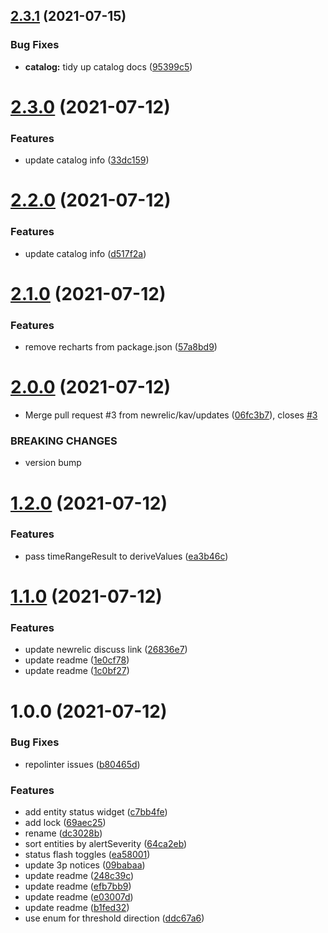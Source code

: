## [2.3.1](https://github.com/newrelic/nr1-status-widgets/compare/v2.3.0...v2.3.1) (2021-07-15)


### Bug Fixes

* **catalog:** tidy up catalog docs ([95399c5](https://github.com/newrelic/nr1-status-widgets/commit/95399c53b97717bd2900242bb2c0655047d0a2ff))

# [2.3.0](https://github.com/newrelic/nr1-status-widgets/compare/v2.2.0...v2.3.0) (2021-07-12)


### Features

* update catalog info ([33dc159](https://github.com/newrelic/nr1-status-widgets/commit/33dc15915672c17b654372d1e83c3f596f1ed756))

# [2.2.0](https://github.com/newrelic/nr1-status-widgets/compare/v2.1.0...v2.2.0) (2021-07-12)


### Features

* update catalog info ([d517f2a](https://github.com/newrelic/nr1-status-widgets/commit/d517f2ae6af440d3529c8ff7920281600fe047f4))

# [2.1.0](https://github.com/newrelic/nr1-status-widgets/compare/v2.0.0...v2.1.0) (2021-07-12)


### Features

* remove recharts from package.json ([57a8bd9](https://github.com/newrelic/nr1-status-widgets/commit/57a8bd98d21cf4b0e020187f214ed5cc6ae28e82))

# [2.0.0](https://github.com/newrelic/nr1-status-widgets/compare/v1.2.0...v2.0.0) (2021-07-12)


* Merge pull request #3 from newrelic/kav/updates ([06fc3b7](https://github.com/newrelic/nr1-status-widgets/commit/06fc3b7e2c7777a4cb9da78a7128a7dd310195bb)), closes [#3](https://github.com/newrelic/nr1-status-widgets/issues/3)


### BREAKING CHANGES

* version bump

# [1.2.0](https://github.com/newrelic/nr1-status-widgets/compare/v1.1.0...v1.2.0) (2021-07-12)


### Features

* pass timeRangeResult to deriveValues ([ea3b46c](https://github.com/newrelic/nr1-status-widgets/commit/ea3b46c488dffc3d4e318f8eb90907ce3832672d))

# [1.1.0](https://github.com/newrelic/nr1-status-widgets/compare/v1.0.0...v1.1.0) (2021-07-12)


### Features

* update newrelic discuss link ([26836e7](https://github.com/newrelic/nr1-status-widgets/commit/26836e77ab5e4d90080f06e61998f9604cf563cd))
* update readme ([1e0cf78](https://github.com/newrelic/nr1-status-widgets/commit/1e0cf784b0d1c70c1d13e029cfafb82bd91b4928))
* update readme ([1c0bf27](https://github.com/newrelic/nr1-status-widgets/commit/1c0bf271c0100bbb1c59b43356a09cb92854daf5))

# 1.0.0 (2021-07-12)


### Bug Fixes

* repolinter issues ([b80465d](https://github.com/newrelic/nr1-status-widgets/commit/b80465de2dcc6878c91a6b02f8aa02ca4e3c7731))


### Features

* add entity status widget ([c7bb4fe](https://github.com/newrelic/nr1-status-widgets/commit/c7bb4fe4784310e1793b7b045f804cefa2f77870))
* add lock ([69aec25](https://github.com/newrelic/nr1-status-widgets/commit/69aec25ff4083117d5f52658453d91c1cf115ea0))
* rename ([dc3028b](https://github.com/newrelic/nr1-status-widgets/commit/dc3028b5d08325f3b819392a434d236a6abccdfe))
* sort entities by alertSeverity ([64ca2eb](https://github.com/newrelic/nr1-status-widgets/commit/64ca2ebb6c9b25a60bf84367dfcdb1f6d3b9ee33))
* status flash toggles ([ea58001](https://github.com/newrelic/nr1-status-widgets/commit/ea580012d4b1bc7d2d130e0e96c7af7bb6f83c81))
* update 3p notices ([09babaa](https://github.com/newrelic/nr1-status-widgets/commit/09babaa6b3307bd65089a6302c34c591c7097773))
* update readme ([248c39c](https://github.com/newrelic/nr1-status-widgets/commit/248c39ca56f8297a1030d3c401cc3073fce44eed))
* update readme ([efb7bb9](https://github.com/newrelic/nr1-status-widgets/commit/efb7bb94b00e262b617305fb3620236ccde2e48c))
* update readme ([e03007d](https://github.com/newrelic/nr1-status-widgets/commit/e03007d920740f06e6b19fb11abe213af203f251))
* update readme ([b1fed32](https://github.com/newrelic/nr1-status-widgets/commit/b1fed3222c7e349d8859593fb7bc39a119c784c8))
* use enum for threshold direction ([ddc67a6](https://github.com/newrelic/nr1-status-widgets/commit/ddc67a69dd2655a554faf9a2da95fcfddbbcc9f0))

